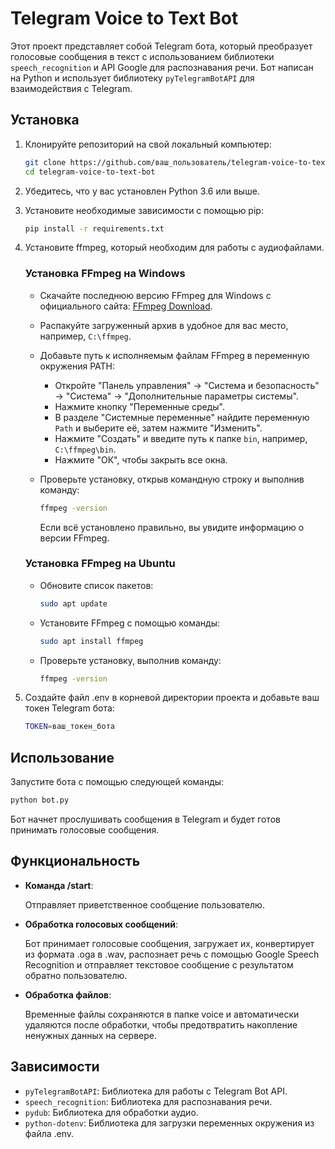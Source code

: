 # Telegram Voice to Text Bot

Этот проект представляет собой Telegram бота, который преобразует голосовые сообщения в текст с использованием библиотеки `speech_recognition` и API Google для распознавания речи. Бот написан на Python и использует библиотеку `pyTelegramBotAPI` для взаимодействия с Telegram.

## Установка

1. Клонируйте репозиторий на свой локальный компьютер:

   ```bash
   git clone https://github.com/ваш_пользователь/telegram-voice-to-text-bot.git
   cd telegram-voice-to-text-bot
   ```

2. Убедитесь, что у вас установлен Python 3.6 или выше.

3. Установите необходимые зависимости с помощью pip:

    ```bash
    pip install -r requirements.txt
    ```

4. Установите ffmpeg, который необходим для работы с аудиофайлами. 

    ### Установка FFmpeg на Windows

    *  Скачайте последнюю версию FFmpeg для Windows с официального сайта: [FFmpeg Download](https://ffmpeg.org/download.html).

    * Распакуйте загруженный архив в удобное для вас место, например, `C:\ffmpeg`.

    * Добавьте путь к исполняемым файлам FFmpeg в переменную окружения PATH:

        - Откройте "Панель управления" -> "Система и безопасность" -> "Система" -> "Дополнительные параметры системы".
        - Нажмите кнопку "Переменные среды".
        - В разделе "Системные переменные" найдите переменную `Path` и выберите её, затем нажмите "Изменить".
        - Нажмите "Создать" и введите путь к папке `bin`, например, `C:\ffmpeg\bin`.
        - Нажмите "ОК", чтобы закрыть все окна.

    * Проверьте установку, открыв командную строку и выполнив команду:

        ```bash
        ffmpeg -version
        ```

        Если всё установлено правильно, вы увидите информацию о версии FFmpeg.

    ### Установка FFmpeg на Ubuntu

    * Обновите список пакетов:
        ```bash
        sudo apt update
        ```
    * Установите FFmpeg с помощью команды:
        ```bash
        sudo apt install ffmpeg
        ```
    * Проверьте установку, выполнив команду:
        ```bash
        ffmpeg -version
        ```

5. Создайте файл .env в корневой директории проекта и добавьте ваш токен Telegram бота:
    ```bash
    TOKEN=ваш_токен_бота
    ```
## Использование
Запустите бота с помощью следующей команды:

```bash
python bot.py
```  
    
Бот начнет прослушивать сообщения в Telegram и будет готов принимать голосовые сообщения.

## Функциональность
* __Команда /start__:

    Отправляет приветственное сообщение пользователю.
* __Обработка голосовых сообщений__:

    Бот принимает голосовые сообщения, загружает их, конвертирует из формата .oga в .wav, распознает речь с помощью Google Speech Recognition и отправляет текстовое сообщение с результатом обратно пользователю.
* __Обработка файлов__:

    Временные файлы сохраняются в папке voice и автоматически удаляются после обработки, чтобы предотвратить накопление ненужных данных на сервере.

## Зависимости
* `pyTelegramBotAPI`: Библиотека для работы с Telegram Bot API.
* `speech_recognition`: Библиотека для распознавания речи.
* `pydub`: Библиотека для обработки аудио.
* `python-dotenv`: Библиотека для загрузки переменных окружения из файла .env.